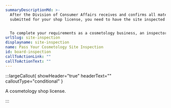 ```yaml
---
summaryDescriptionMd: >-
  After the Division of Consumer Affairs receives and confirms all materials are
  submitted for your shop license, you need to have the site inspected.


  To complete your requirements as a cosmetology business, an inspector from the New Jersey Division's Enforcement Bureau will visit the shop location to determine compliance. Read the [cosmetology shop regulations](https://www.njconsumeraffairs.gov/regulations/Chapter-28-Board-of-Cosmetology-and-Hairstyling.pdf) to make sure you are prepared. The Board of Cosmetology and Hairstyling will contact your shop to schedule an inspection after your shop license application is complete.
urlSlug: site-inspection
displayname: site-inspection
name: Pass Your Cosmetology Site Inspection
id: board-inspection
callToActionLink: ""
callToActionText: ""
---
```


:::largeCallout{ showHeader="true" headerText="" calloutType="conditional" }

A cosmetology shop license.

:::
